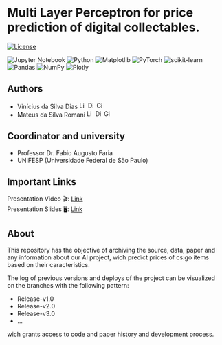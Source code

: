 # Multi Layer Perceptron for price prediction of digital collectables.

[![License](https://img.shields.io/github/license/get-icon/geticon)](https://github.com/get-icon/geticon/blob/master/LICENSE "License")

![Jupyter Notebook](https://img.shields.io/badge/jupyter-%23FA0F00.svg?style=for-the-badge&logo=jupyter&logoColor=white)
![Python](https://img.shields.io/badge/python-3670A0?style=for-the-badge&logo=python&logoColor=ffdd54)
![Matplotlib](https://img.shields.io/badge/Matplotlib-%23ffffff.svg?style=for-the-badge&logo=Matplotlib&logoColor=black)
![PyTorch](https://img.shields.io/badge/PyTorch-%23EE4C2C.svg?style=for-the-badge&logo=PyTorch&logoColor=white)
![scikit-learn](https://img.shields.io/badge/scikit--learn-%23F7931E.svg?style=for-the-badge&logo=scikit-learn&logoColor=white)
![Pandas](https://img.shields.io/badge/pandas-%23150458.svg?style=for-the-badge&logo=pandas&logoColor=white)
![NumPy](https://img.shields.io/badge/numpy-%23013243.svg?style=for-the-badge&logo=numpy&logoColor=white)
![Plotly](https://img.shields.io/badge/Plotly-%233F4F75.svg?style=for-the-badge&logo=plotly&logoColor=white)

## Authors
 - Vinícius da Silva Dias <a href="https://www.linkedin.com/in/weinstag/" title="Linkedin"><img src="https://github.com/get-icon/geticon/raw/master/icons/linkedin-icon.svg" alt="Linkedin" width="16px" height="16px"></a> <a href="https://discord.gg/YKsWQadWX" title="Discord"><img src="https://github.com/get-icon/geticon/raw/master/icons/discord.svg" alt="Discord" width="16px" height="16px"></a> <a href="https://github.com/weinStag" title="Github"><img src="https://github.com/get-icon/geticon/raw/master/icons/github-octocat.svg" alt="GitHub" width="16px" height="16px"></a>
 - Mateus da Silva Romani <a href="https://www.linkedin.com/in/mateus-r-29463b138/" title="Linkedin"><img src="https://github.com/get-icon/geticon/raw/master/icons/linkedin-icon.svg" alt="Linkedin" width="16px" height="16px"></a> <a href="https://discord.gg/YKsWQadWX" title="Discord"><img src="https://github.com/get-icon/geticon/raw/master/icons/discord.svg" alt="Discord" width="16px" height="16px"></a> <a href="https://github.com/RomaniMateus" title="Github"><img src="https://github.com/get-icon/geticon/raw/master/icons/github-octocat.svg" alt="GitHub" width="16px" height="16px"></a>

## Coordinator and university
 - Professor Dr. Fabio Augusto Faria
 - UNIFESP (Universidade Federal de São Paulo)

## Important Links
Presentation Video 🎬: [Link](https://youtu.be/oR0DeZRHHHk)
<br>
Presentation Slides 🖥: [Link](https://docs.google.com/presentation/d/1zRJwIjo1zNF-4iQJLET_PU__Oj06Uxylkto_8g2JZ9U/edit?usp=sharing)


## About

This repository has the objective of archiving the source, data, paper and any information about our AI project, wich predict prices of cs:go items based on their caracteristics.

The log of previous versions and deploys of the project can be visualized on the branches with the following pattern:
 - Release-v1.0
 - Release-v2.0
 - Release-v3.0
 - ...
   
wich grants access to code and paper history and development process.
